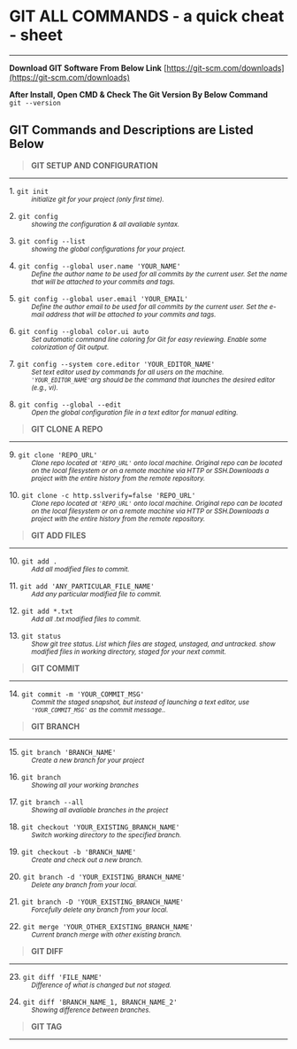 # GIT ALL COMMANDS - a quick cheat - sheet
---
**Download GIT Software From Below Link**
[https://git-scm.com/downloads](https://git-scm.com/downloads)

**After Install, Open CMD & Check The Git Version By Below Command**  
`git --version`
## GIT Commands and Descriptions are Listed Below

> **GIT SETUP AND CONFIGURATION**
---

<dl>
  <dt>1. <code>git init</span></code></dt>
  <dd><small><i>initialize git for your project (only first time).</i></small></dd>
</dl>

<dl>
  <dt>2. <code>git config</span></code></dt>
  <dd><small><i>showing the configuration & all avaliable syntax.</i></small></dd>
</dl>

<dl>
  <dt>3. <code>git config --list</span></code></dt>
  <dd><small><i>showing the global configurations for your project.</i></small></dd>
</dl>

<dl>
  <dt>4. <code>git config --global user.name 'YOUR_NAME'</span></code></dt>
  <dd><small><i>Define the author name to be used for all commits by the current user. Set the name that will be attached to your commits and tags.</i></small></dd>
</dl>

<dl>
  <dt>5. <code>git config --global user.email 'YOUR_EMAIL'</span></code></dt>
  <dd><small><i>Define the author email to be used for all commits by the current user. Set the e-mail address that will be attached to your commits and tags.</i></small></dd>
</dl>

<dl>
  <dt>6. <code>git config --global color.ui auto</span></code></dt>
  <dd><small><i>Set automatic command line coloring for Git for easy reviewing. Enable some colorization of Git output.</i></small></dd>
</dl>

<dl>
  <dt>7. <code>git config --system core.editor 'YOUR_EDITOR_NAME'</span></code></dt>
  <dd><small><i>Set text editor used by commands for all users on the machine. <code>'YOUR_EDITOR_NAME'</code>arg should be the command that launches the desired editor (e.g., vi).</i></small></dd>
</dl>

<dl>
  <dt>8. <code>git config --global --edit</span></code></dt>
  <dd><small><i>Open the global configuration file in a text editor for manual editing.</i></small><dd>
</dl>

> **GIT CLONE A REPO**
---

<dl>
  <dt>9. <code>git clone 'REPO_URL'</span></code></dt>
  <dd><small><i>Clone repo located at <code>'REPO_URL'</code> onto local machine. Original repo can be
located on the local filesystem or on a remote machine via HTTP or SSH.Downloads a project with the entire history from the remote repository.</i></small><dd>
</dl>

<dl>
  <dt>10. <code>git clone -c http.sslverify=false 'REPO_URL'</span></code></dt>
  <dd><small><i>Clone repo located at <code>'REPO_URL'</code> onto local machine. Original repo can be
located on the local filesystem or on a remote machine via HTTP or SSH.Downloads a project with the entire history from the remote repository.</i></small><dd>
</dl>

> **GIT ADD FILES**
---

<dl>
  <dt>10. <code>git add .</span></code></dt>
  <dd><small><i>Add all modified files to commit.</i></small><dd>
</dl>

<dl>
  <dt>11. <code>git add 'ANY_PARTICULAR_FILE_NAME'</span></code></dt>
  <dd><small><i>Add any particular modified file to commit.</i></small><dd>
</dl>

<dl>
  <dt>12. <code>git add *.txt</span></code></dt>
  <dd><small><i>Add all .txt modified files to commit.</i></small><dd>
</dl>

<dl>
  <dt>13. <code>git status</span></code></dt>
  <dd><small><i>Show git tree status. List which files are staged, unstaged, and untracked. show modified files in working directory, staged for your next commit.</i></small><dd>
</dl>

> **GIT COMMIT**
---

<dl>
  <dt>14. <code>git commit -m 'YOUR_COMMIT_MSG'</span></code></dt>
  <dd><small><i>Commit the staged snapshot, but instead of launching
a text editor, use <code>'YOUR_COMMIT_MSG'</code> as the commit message..</i></small><dd>
</dl>

> **GIT BRANCH**
---

<dl>
  <dt>15. <code>git branch 'BRANCH_NAME'</span></code></dt>
  <dd><small><i>Create a new branch for your project</i></small><dd>
</dl>

<dl>
  <dt>16. <code>git branch</span></code></dt>
  <dd><small><i>Showing all your working branches</i></small><dd>
</dl>

<dl>
  <dt>17. <code>git branch --all</span></code></dt>
  <dd><small><i>Showing all avaliable branches in the project</i></small><dd>
</dl>

<dl>
  <dt>18. <code>git checkout 'YOUR_EXISTING_BRANCH_NAME'</span></code></dt>
  <dd><small><i>Switch working directory to the specified branch.</i></small><dd>
</dl>

<dl>
  <dt>19. <code>git checkout -b 'BRANCH_NAME'</span></code></dt>
  <dd><small><i>Create and check out a new branch.</i></small><dd>
</dl>

<dl>
  <dt>20. <code>git branch -d 'YOUR_EXISTING_BRANCH_NAME'</span></code></dt>
  <dd><small><i>Delete any branch from your local.</i></small><dd>
</dl>

<dl>
  <dt>21. <code>git branch -D 'YOUR_EXISTING_BRANCH_NAME'</span></code></dt>
  <dd><small><i>Forcefully delete any branch from your local.</i></small><dd>
</dl>

<dl>
  <dt>22. <code>git merge 'YOUR_OTHER_EXISTING_BRANCH_NAME'</span></code></dt>
  <dd><small><i>Current branch merge with other existing branch.</i></small><dd>
</dl>

> **GIT DIFF**
---

<dl>
  <dt>23. <code>git diff 'FILE_NAME'</span></code></dt>
  <dd><small><i>Difference of what is changed but not staged.</i></small><dd>
</dl>

<dl>
  <dt>24. <code>git diff 'BRANCH_NAME_1, BRANCH_NAME_2'</span></code></dt>
  <dd><small><i>Showing difference between branches.</i></small><dd>
</dl>

> **GIT TAG**
---

